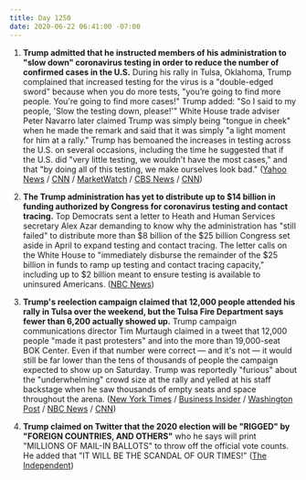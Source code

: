 ```yaml
---
title: Day 1250
date: 2020-06-22 06:41:00 -07:00
---
```


1. **Trump admitted that he instructed members of his administration to "slow down" coronavirus testing in order to reduce the number of confirmed cases in the U.S.** During his rally in Tulsa, Oklahoma, Trump complained that increased testing for the virus is a "double-edged sword" because when you do more tests, "you’re going to find more people. You're going to find more cases!" Trump added: "So I said to my people, 'Slow the testing down, please!'" White House trade adviser Peter Navarro later claimed Trump was simply being "tongue in cheek" when he made the remark and said that it was simply "a light moment for him at a rally."  Trump has bemoaned the increases in testing across the U.S. on several occasions, including the time he suggested that if the U.S. did "very little testing, we wouldn't have the most cases," and that "by doing all of this testing, we make ourselves look bad."  ([Yahoo News](https://news.yahoo.com/trump-slow-coronavirus-testing-tulsa-rally-171549242.html) / [CNN](https://www.cnn.com/2020/06/22/politics/donald-trump-coronavirus-testing-tulsa-rally/index.html) / [MarketWatch](https://www.marketwatch.com/story/trump-was-being-tongue-in-cheek-when-he-said-the-us-should-slow-the-testing-down-white-house-adviser-peter-navarro-says-2020-06-21) / [CBS News](https://www.cbsnews.com/news/trump-tulsa-rally-coronavirus-testing-slowdown-suggsetion-criticism/) / [CNN](https://www.cnn.com/2020/06/21/politics/trump-coronavirus-testing/index.html))

2. **The Trump administration has yet to distribute up to $14 billion in funding authorized by Congress for coronavirus testing and contact tracing.** Top Democrats sent a letter to Heath and Human Services secretary Alex Azar demanding to know why the administration has "still failed" to distribute more than $8 billion of the $25 billion Congress set aside in April to expand testing and contact tracing. The letter calls on the White House to "immediately disburse the remainder of the $25 billion in funds to ramp up testing and contact tracing capacity," including up to $2 billion meant to ensure testing is available to uninsured Americans. ([NBC News](https://www.nbcnews.com/politics/congress/top-democrats-say-trump-sitting-14-billion-coronavirus-testing-contact-n1231688))

3. **Trump's reelection campaign claimed that 12,000 people attended his rally in Tulsa over the weekend, but the Tulsa Fire Department says fewer than 6,200 actually showed up.** Trump campaign communications director Tim Murtaugh claimed in a tweet that 12,000 people "made it past protesters" and into the more than 19,000-seat BOK Center. Even if that number were correct — and it's not — it would still be far lower than the tens of thousands of people the campaign expected to show up on Saturday. Trump was reportedly "furious" about the "underwhelming" crowd size at the rally and yelled at his staff backstage when he saw thousands of empty seats and space throughout the arena.  ([New York Times](https://www.nytimes.com/2020/06/21/us/politics/trump-tulsa-rally.html) / [Business Insider](https://www.businessinsider.com/trump-campaign-claims-12000-people-attended-tulsa-rally-2020-6?utm_source=reddit.com) / [Washington Post](https://www.washingtonpost.com/politics/trump-campaign-democrats-joust-over-tulsa-rally-turnout/2020/06/21/06ecb95e-b3c8-11ea-a510-55bf26485c93_story.html) / [NBC News](https://www.nbcnews.com/politics/2020-election/trump-furious-underwhelming-crowd-tulsa-rally-n1231674) / [CNN](https://www.cnn.com/2020/06/21/politics/jared-kushner-ivanka-trump-brad-parscale/index.html))

4. **Trump claimed on Twitter that the 2020 election will be "RIGGED" by "FOREIGN COUNTRIES, AND OTHERS"** who he says will print "MILLIONS OF MAIL-IN BALLOTS" to throw off the official vote counts. He added that "IT WILL BE THE SCANDAL OF OUR TIMES!" ([The Independent](https://www.independent.co.uk/news/world/americas/us-politics/trump-tweet-us-2020-election-mail-in-ballots-twitter-today-a9578951.html?utm_source=reddit.com)) 